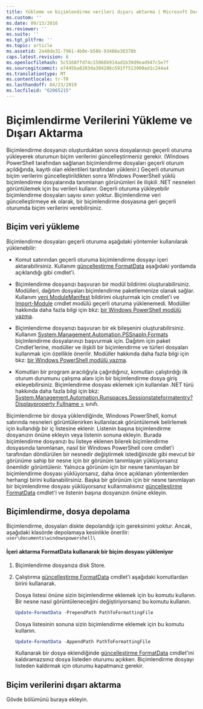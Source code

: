 ```yaml
---
title: Yükleme ve biçimlendirme verileri dışarı aktarma | Microsoft Docs
ms.custom: ''
ms.date: 09/13/2016
ms.reviewer: ''
ms.suite: ''
ms.tgt_pltfrm: ''
ms.topic: article
ms.assetid: 2a48de31-7961-4b0e-b58b-93466e38370b
caps.latest.revision: 6
ms.openlocfilehash: 5c5168ffd74c15066b914ad1b39d9ead947c5e7f
ms.sourcegitcommit: e7445ba8203da304286c591ff513900ad1c244a4
ms.translationtype: MT
ms.contentlocale: tr-TR
ms.lasthandoff: 04/23/2019
ms.locfileid: "62065215"
---
```

# <a name="loading-and-exporting-formatting-data"></a>Biçimlendirme Verilerini Yükleme ve Dışarı Aktarma

Biçimlendirme dosyanızı oluşturduktan sonra dosyalarınızı geçerli oturuma yükleyerek oturumun biçim verilerini güncelleştirmeniz gerekir. (Windows PowerShell tarafından sağlanan biçimlendirme dosyaları geçerli oturum açıldığında, kayıtlı olan eklentileri tarafından yüklenir.) Geçerli oturumun biçim verilerini güncelleştirildikten sonra Windows PowerShell yüklü biçimlendirme dosyalarında tanımlanan görünümleri ile ilişkili .NET nesneleri görüntülemek için bu verileri kullanır. Geçerli oturuma yükleyebilir biçimlendirme dosyaları sayısı sınırı yoktur. Biçimlendirme veri güncelleştirmeye ek olarak, bir biçimlendirme dosyasına geri geçerli oturumda biçim verilerini verebilirsiniz.

## <a name="loading-format-data"></a>Biçim veri yükleme

Biçimlendirme dosyaları geçerli oturuma aşağıdaki yöntemler kullanılarak yüklenebilir:

- Komut satırından geçerli oturuma biçimlendirme dosyayı içeri aktarabilirsiniz. Kullanım [güncelleştirme FormatData](/powershell/module/Microsoft.PowerShell.Utility/Update-FormatData) aşağıdaki yordamda açıklandığı gibi cmdlet'i.

- Biçimlendirme dosyanızı başvuran bir modül bildirimi oluşturabilirsiniz. Modülleri, dağıtım dosyaları biçimlendirme paketlemenize olanak sağlar. Kullanım [yeni ModuleManifest](/powershell/module/Microsoft.PowerShell.Core/New-ModuleManifest) bildirimi oluşturmak için cmdlet'i ve [Import-Module](/powershell/module/Microsoft.PowerShell.Core/Import-Module) cmdlet modülü geçerli oturuma yüklenemedi. Modüller hakkında daha fazla bilgi için bkz: [bir Windows PowerShell modülü yazma](../module/writing-a-windows-powershell-module.md).

- Biçimlendirme dosyanızı başvuran bir ek bileşenini oluşturabilirsiniz. Kullanım [System.Management.Automation.PSSnapIn.Formats](/dotnet/api/System.Management.Automation.PSSnapIn.Formats) biçimlendirme dosyalarınızı başvurmak için. Dağıtım için paket Cmdlet'lerine, modüller ve ilişkili bir biçimlendirme ve türleri dosyaları kullanmak için özellikle önerilir. Modüller hakkında daha fazla bilgi için bkz: [bir Windows PowerShell modülü yazma](../module/writing-a-windows-powershell-module.md).

- Komutları bir program aracılığıyla çağırdığınız, komutları çalıştırdığı ilk oturum durumunu çalışma alanı için bir biçimlendirme dosya giriş ekleyebilirsiniz. Biçimlendirme dosyası eklemek için kullanılan .NET türü hakkında daha fazla bilgi için bkz: [System.Management.Automation.Runspaces.Sessionstateformatentry? Displayproperty Fullname =](/dotnet/api/System.Management.Automation.Runspaces.SessionStateFormatEntry) sınıfı.

Biçimlendirme bir dosya yüklendiğinde, Windows PowerShell, komut satırında nesneleri görüntülenirken kullanılacak görüntülemek belirlemek için kullandığı bir iç listesine eklenir. Listenin başına biçimlendirme dosyanızın önüne ekleyin veya listenin sonuna ekleyin. Burada biçimlendirme dosyanızı bu listeye eklenen bilerek biçimlendirme dosyasında tanımlanan, nasıl bir Windows PowerShell core cmdlet'i tarafından döndürülen bir nesnedir değiştirmek istediğinizde gibi mevcut bir görünüme sahip bir nesne için bir görünüm tanımlayan yüklüyorsanız önemlidir  görüntülenir. Yalnızca görünüm için bir nesne tanımlayan bir biçimlendirme dosyası yüklüyorsanız, daha önce açıklanan yöntemlerden herhangi birini kullanabilirsiniz.  Başka bir görünüm için bir nesne tanımlayan bir biçimlendirme dosyası yüklüyorsanız kullanmalısınız [güncelleştirme FormatData](/powershell/module/Microsoft.PowerShell.Utility/Update-FormatData) cmdlet'i ve listenin başına dosyanızın önüne ekleyin.

## <a name="storing-your-formatting-file"></a>Biçimlendirme, dosya depolama

Biçimlendirme, dosyaları diskte depolandığı için gereksinimi yoktur. Ancak, aşağıdaki klasörde depolamaya kesinlikle önerilir: `user\documents\windowspowershell\`

#### <a name="loading-a-format-file-using-import-formatdata"></a>İçeri aktarma FormatData kullanarak bir biçim dosyası yükleniyor

1. Biçimlendirme dosyanıza disk Store.

2. Çalıştırma [güncelleştirme FormatData](/powershell/module/Microsoft.PowerShell.Utility/Update-FormatData) cmdlet'i aşağıdaki komutlardan birini kullanarak.

   Dosya listesi önüne sizin biçimlendirme eklemek için bu komutu kullanın. Bir nesne nasıl görüntüleneceğini değiştiriyorsanız bu komutu kullanın.

   ```powershell
   Update-FormatData -PrependPath PathToFormattingFile
   ```

   Dosya listesinin sonuna sizin biçimlendirme eklemek için bu komutu kullanın.

   ```powershell
   Update-FormatData -AppendPath PathToFormattingFile
   ```

   Kullanarak bir dosya eklendiğinde [güncelleştirme FormatData](/powershell/module/Microsoft.PowerShell.Utility/Update-FormatData) cmdlet'ini kaldıramazsınız dosya listeden oturumu açıkken. Biçimlendirme dosyayı listeden kaldırmak için oturumu kapatmanız gerekir.

## <a name="exporting-format-data"></a>Biçim verilerini dışarı aktarma

Gövde bölümünü buraya ekleyin.

